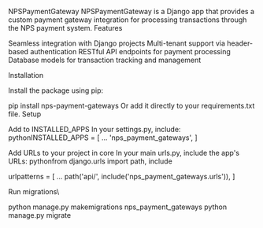 NPSPaymentGateway
NPSPaymentGateway is a Django app that provides a custom payment gateway integration for processing transactions through the NPS payment system.
Features

Seamless integration with Django projects
Multi-tenant support via header-based authentication
RESTful API endpoints for payment processing
Database models for transaction tracking and management

Installation

Install the package using pip:

pip install nps-payment-gateways
Or add it directly to your requirements.txt file.
Setup

Add to INSTALLED_APPS
In your settings.py, include:
pythonINSTALLED_APPS = [
...
'nps_payment_gateways',
]

Add URLs to your project in core
In your main urls.py, include the app's URLs:
pythonfrom django.urls import path, include

urlpatterns = [
...
path('api/', include('nps_payment_gateways.urls')),
]

Run migrations\

<!-- Migrate in tenant  -->

python manage.py makemigrations nps_payment_gateways
python manage.py migrate
